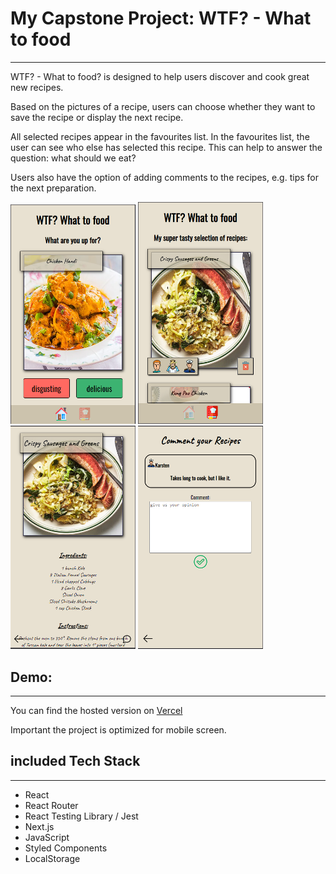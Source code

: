 # My Capstone Project: WTF? - What to food

---

WTF? - What to food? is designed to help users discover and cook great new recipes.

Based on the pictures of a recipe, users can choose whether they want to save the recipe or display the next recipe.

All selected recipes appear in the favourites list. In the favourites list, the user can see who else has selected this recipe. This can help to answer the question: what should we eat?

Users also have the option of adding comments to the recipes, e.g. tips for the next preparation.

<img src="./public/images/wtf1.PNG" width="200px">
<img src="./public/images/wtf2.PNG" width="200px">
<img src="./public/images/wtf3.PNG" width="200px">
<img src="./public/images/wtf4.PNG" width="200px">

## Demo:

---

You can find the hosted version on [Vercel](https://capstone-project-wtf.vercel.app/)

Important the project is optimized for mobile screen.

## included Tech Stack

---

- React
- React Router
- React Testing Library / Jest
- Next.js
- JavaScript
- Styled Components
- LocalStorage
